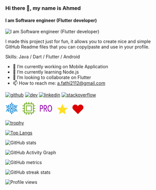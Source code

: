 ### Hi there 👋, my name is Ahmed
#### I am Software engineer (Flutter developer)
![I am Software engineer (Flutter developer)](https://elu.nl/wp-content/uploads/2020/12/1_SKjEotIqtQ3P0MrBLbncMg.jpg)

I made this project just for fun, it allows you to create nice and simple GitHub Readme files that you can copy/paste and use in your profile.

Skills: Java / Dart / Flutter / Android 

- 🔭 I’m currently working on Mobile Application 
- 🌱 I’m currently learning Node.js 
- 👯 I’m looking to collaborate on Flutter 
- 📫 How to reach me: a.fathi2112@gmail.com 


[<img src='https://cdn.jsdelivr.net/npm/simple-icons@3.0.1/icons/github.svg' alt='github' height='40'>](https://github.com/A7mdfathi)  [<img src='https://cdn.jsdelivr.net/npm/simple-icons@3.0.1/icons/dev-dot-to.svg' alt='dev' height='40'>](https://dev.to/https://dev.to/a7mdfathi)  [<img src='https://cdn.jsdelivr.net/npm/simple-icons@3.0.1/icons/linkedin.svg' alt='linkedin' height='40'>](https://www.linkedin.com/in/https://www.linkedin.com/in/a7mdfathi//)  [<img src='https://cdn.jsdelivr.net/npm/simple-icons@3.0.1/icons/stackoverflow.svg' alt='stackoverflow' height='40'>](https://stackoverflow.com/users/https://stackoverflow.com/users/7617512/ahmed-fathi)  

<a href='https://archiveprogram.github.com/'><img src='https://raw.githubusercontent.com/acervenky/animated-github-badges/master/assets/acbadge.gif' width='40' height='40'></a> <a href='https://docs.github.com/en/developers'><img src='https://raw.githubusercontent.com/acervenky/animated-github-badges/master/assets/devbadge.gif' width='40' height='40'></a> <a href='https://github.com/pricing'><img src='https://raw.githubusercontent.com/acervenky/animated-github-badges/master/assets/pro.gif' width='40' height='40'></a> <a href='https://stars.github.com/'><img src='https://raw.githubusercontent.com/acervenky/animated-github-badges/master/assets/starbadge.gif' width='35' height='35'></a> <a href='https://docs.github.com/en/github/supporting-the-open-source-community-with-github-sponsors'><img src='https://raw.githubusercontent.com/acervenky/animated-github-badges/master/assets/sponsorbadge.gif' width='35' height='35'></a> 

[![trophy](https://github-profile-trophy.vercel.app/?username=/A7mdFathi)](https://github.com/A7mdFathi/github-profile-trophy)

[![Top Langs](https://github-readme-stats.vercel.app/api/top-langs/?username=A7mdFathi)](https://github.com/A7mdFathi/github-readme-stats)

![GitHub stats](https://github-readme-stats.vercel.app/api?username=A7mdFathi&show_icons=true)  

![GitHub Activity Graph](https://activity-graph.herokuapp.com/graph?username=A7mdFathi)  

![GitHub metrics](https://metrics.lecoq.io/A7mdFathi)  

![GitHub streak stats](https://github-readme-streak-stats.herokuapp.com/?user=A7mdFathi)  

![Profile views](https://gpvc.arturio.dev/A7mdFathi)  
